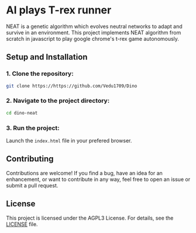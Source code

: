 # AI plays T-rex runner

NEAT is a genetic algorithm which evolves neutral networks to adapt and survive
in an environment. This project implements NEAT algorithm from scratch in
javascript to play google chrome's t-rex game autonomously.

## Setup and Installation

### 1. Clone the repository:

   ```bash
   git clone https://https://github.com/Vedu1709/Dino
   ```

### 2. Navigate to the project directory:

   ```bash
   cd dino-neat
   ```

### 3. Run the project:

Launch the `index.html` file in your prefered browser.

## Contributing

Contributions are welcome! If you find a bug, have an idea for an enhancement, or want to contribute in any way, feel free to open an issue or submit a pull request.

## License

This project is licensed under the AGPL3 License. For details, see the [LICENSE](LICENSE) file.
